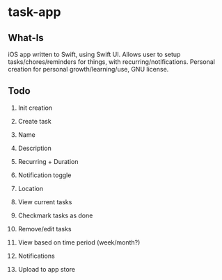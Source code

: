 # task-app

## What-Is

iOS app written to Swift, using Swift UI. Allows user to setup tasks/chores/reminders for things, with recurring/notifications. Personal creation for personal growth/learning/use, GNU license.

## Todo

1. Init creation

2. Create task
  1. Name
  2. Description
  3. Recurring + Duration
  4. Notification toggle
  5. Location

3. View current tasks
  1. Checkmark tasks as done
  2. Remove/edit tasks
  3. View based on time period (week/month?)

4. Notifications

5. Upload to app store

